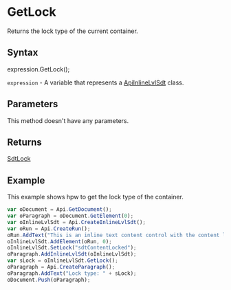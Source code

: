# GetLock

Returns the lock type of the current container.

## Syntax

expression.GetLock();

`expression` - A variable that represents a [ApiInlineLvlSdt](../ApiInlineLvlSdt.md) class.

## Parameters

This method doesn't have any parameters.

## Returns

[SdtLock](../../Enumeration/SdtLock.md)

## Example

This example shows hpw to get the lock type of the container.

```javascript
var oDocument = Api.GetDocument();
var oParagraph = oDocument.GetElement(0);
var oInlineLvlSdt = Api.CreateInlineLvlSdt();
var oRun = Api.CreateRun();
oRun.AddText("This is an inline text content control with the content lock set to it.");
oInlineLvlSdt.AddElement(oRun, 0);
oInlineLvlSdt.SetLock("sdtContentLocked");
oParagraph.AddInlineLvlSdt(oInlineLvlSdt);
var sLock = oInlineLvlSdt.GetLock();
oParagraph = Api.CreateParagraph();
oParagraph.AddText("Lock type: " + sLock);
oDocument.Push(oParagraph);
```
